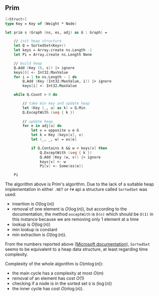 ## Prim

```fsharp
[<Struct>]
type Key = Key of (Weight * Node)

let prim s (Graph (ns, es, adj) as G : Graph) =

    // init heap structure
    let Q = SortedSet<Key>()
    let keys = Array.create ns.Length -1
    let Pi = Array.create ns.Length None

    // build heap
    Q.Add (Key (0, s)) |> ignore
    keys[0] <- Int32.MaxValue
    for i = 1 to ns.Length - 1 do
        Q.Add (Key (Int32.MaxValue, i)) |> ignore
        keys[i] <- Int32.MaxValue

    while Q.Count > 0 do

        // take min key and update heap
        let (Key (_, u) as k) = Q.Min
        Q.ExceptWith (seq { k })
        
        // update heap
        for e in adj[u] do
            let v = opposite u e G
            let k = Key (keys[v], v)
            let (_, _, w) = es[e]

            if Q.Contains k && w < keys[v] then
                Q.ExceptWith (seq { k })
                Q.Add (Key (w, v)) |> ignore
                keys[v] <- w
                Pi[v] <- Some(es[e])

    Pi
```

The algorithm above is Prim's algorithm. Due to the lack of a suitable heap implementation in either `.NET` or `F#` api a structure called `SortedSet` was used:

 - insertion is $O(\log(n))$
 - removal of one element is $O(\log(n))$, but according to the documentation, the method `exceptWith` is `O(n)` which should be `O(1)` in this instance because we are removing only 1 element at a time
 - lookup is $O(\log(n))$
 - min lookup is constant
 - min extraction is $O(\log(n))$.
 
From the numbers reported above ([Microsoft documentation](https://docs.microsoft.com/en-us/dotnet/api/system.collections.generic.sortedset-1?redirectedfrom=MSDN&view=net-6.0)), `SortedSet` seems to be equivalent to a heap data structure, at least regarding time complexity.

Complexity of the whole algorithm is $O (m \log(n))$:

 - the main cycle has a complexity at most $O(m)$
 - removal of an element has cost $O(1)$
 - checking if a node is in the sorted set `Q` is $(\log(n))$
 - the inner cycle has cost $O(n\log(n))$.
